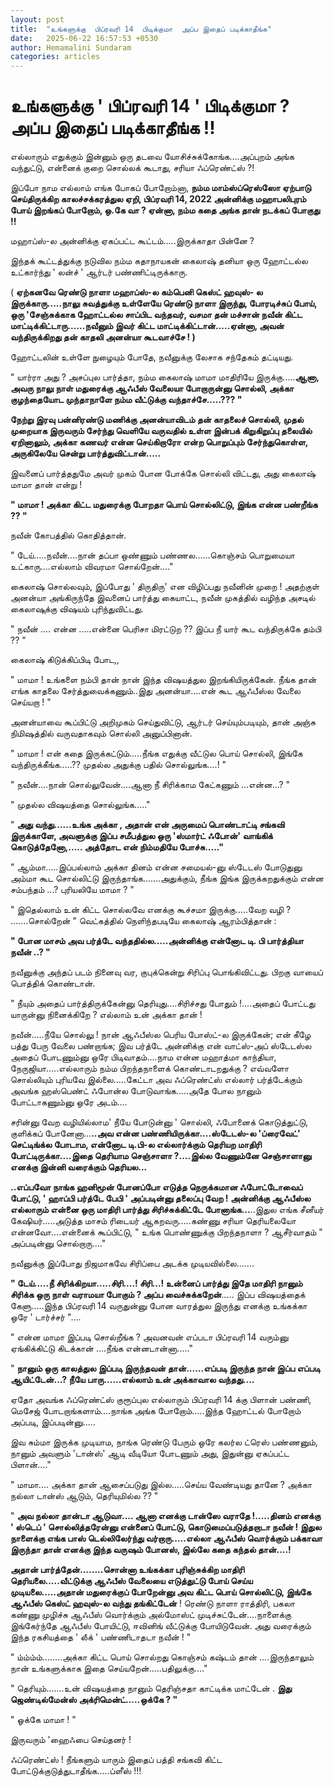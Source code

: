 ```yaml
---
layout: post
title:  "உங்களுக்கு  பிப்ரவரி 14  பிடிக்குமா  அப்ப இதைப் படிக்காதீங்க"
date:   2025-06-22 16:57:53 +0530
author: Hemamalini Sundaram
categories: articles
---
```


#  உங்களுக்கு \' பிப்ரவரி 14 \' பிடிக்குமா ? அப்ப இதைப் படிக்காதீங்க !! 

எல்லாரும் எதுக்கும் இன்னும் ஒரு தடவை யோசிச்சுக்கோங்க....அப்புறம் அங்க வந்துட்டு, என்னைக்
குறை சொல்லக் கூடாது, சரியா ஃப்ரெண்ட்ஸ் ?!

இப்போ நாம எல்லாம் எங்க போகப் போறோம்னா, **நம்ம மாம்ஸ்ப்ரெஸ்ஸோ ஏற்பாடு செய்திருக்கிற
காலச்சக்கரத்துல ஏறி, பிப்ரவரி 14, 2022 அன்னிக்கு மஹாபலிபுரம் போய் இறங்கப் போறோம்,
ஒ.கே வா ? ஏன்னா, நம்ம கதை அங்க தான் நடக்கப் போகுது !!**

மஹாப்ஸ்-ல அன்னிக்கு ஏகப்பட்ட கூட்டம்.....இருக்காதா பின்னே ?

இந்தக் கூட்டத்துக்கு நடுவில நம்ம கதாநாயகன் கைலாஷ் தனியா ஒரு ஹோட்டல்ல உட்கார்ந்து '
லன்ச் ' ஆர்டர் பண்ணிட்டிருக்காரு.

( **ஏற்கனவே ரெண்டு நாளா மஹாப்ஸ்-ல கம்பெனி கெஸ்ட் ஹவுஸ்- ல இருக்காரு.....நாலு
சுவத்துக்கு உள்ளேயே ரெண்டு நாளா இருந்து, போரடிச்சுப் போய், ஒரு 'சேஞ்சுக்காக ஹோட்டல்ல
சாப்பிட வந்தவர், வசமா தன் மச்சான் நவீன் கிட்ட மாட்டிக்கிட்டாரு......நவீனும் இவர் கிட்ட
மாட்டிக்கிட்டான்.....ஏன்னா, அவன் வந்திருக்கிறது தன் காதலி அனன்யா கூடவாச்சே ! )**

ஹோட்டலின் உள்ளே நுழையும் போதே, நவீனுக்கு லேசாக சந்தேகம் தட்டியது.

" யார்ரா அது ? அசப்புல பார்த்தா, நம்ம கைலாஷ் மாமா மாதிரியே இருக்கு.....**ஆனா,
அவரு நாலு நாள் மதுரைக்கு ஆஃபீஸ் வேலையா போறாருன்னு சொல்லி, அக்கா குழந்தையோட
முந்தாநாளே நம்ம வீட்டுக்கு வந்தாச்சே.....??? "**

**நேற்று இரவு பன்னிரண்டு மணிக்கு அனன்யாவிடம் தன் காதலைச் சொல்லி, முதல் முறையாக
இருவரும் சேர்ந்து வெளியே வருவதில் உள்ள இன்பக் கிறுகிறுப்பு தலையில் ஏறினாலும், அக்கா
கணவர் என்ன செய்கிறாரோ என்ற பொறுப்பும் சேர்ந்துகொள்ள, அருகிலேயே சென்று
பார்த்துவிட்டான்.....**

இவனைப் பார்த்ததுமே அவர் முகம் போன போக்கே சொல்லி விட்டது, அது கைலாஷ் மாமா தான் என்று
!

**" மாமா ! அக்கா கிட்ட மதுரைக்கு போறதா பொய் சொல்லிட்டு, இங்க என்ன பண்றீங்க ?? "**

நவீன் கோபத்தில் கொதித்தான்.

" டேய்.....நவீன்....நான் தப்பா ஒண்ணும் பண்ணல......கொஞ்சம் பொறுமையா உட்காரு....எல்லாம்
விவரமா சொல்றேன்...."

கைலாஷ் சொல்லவும், இப்போது ' திருதிரு' என விழிப்பது நவீனின் முறை ! அதற்குள் அனன்யா
அங்கிருந்தே இவனைப் பார்த்து கையாட்ட, நவீன் முகத்தில் வழிந்த அசடில் கைலாஷுக்கு விஷயம்
புரிந்துவிட்டது.

" நவீன் .... என்ன .....என்னை பெரிசா மிரட்டுற ?? இப்ப நீ யார் கூட வந்திருக்கே தம்பி
?? "

கைலாஷ் கிடுக்கிப்பிடி போட,,

" மாமா ! உங்களை நம்பி தான் நான் இந்த விஷயத்துல இறங்கியிருக்கேன். நீங்க தான் எங்க
காதலை சேர்த்துவைக்கணும்..இது அனன்யா....என் கூட ஆஃபீஸ்ல வேலை செய்யறா ! "

அனன்யாவை கூப்பிட்டு அறிமுகம் செய்துவிட்டு, ஆர்டர் செய்யும்படியும், தான் அஞ்சு
நிமிஷத்தில் வருவதாகவும் சொல்லி அனுப்பினான்.

" மாமா ! என் கதை இருக்கட்டும்.....நீங்க எதுக்கு வீட்டுல பொய் சொல்லி, இங்கே
வந்திருக்கீங்க.....?? முதல்ல அதுக்கு பதில் சொல்லுங்க....! "

" நவீன்....நான் சொல்லுவேன்....ஆனா நீ சிரிக்காம கேட்கணும் ...என்ன...? "

" முதல்ல விஷயத்தை சொல்லுங்க....."

" **அது வந்து......உங்க அக்கா , அதான் என் அருமைப் பொண்டாட்டி சங்கவி இருக்காளே,
அவளுக்கு இப்ப சமீபத்துல ஒரு 'ஸ்மார்ட் ஃபோன்' வாங்கிக் கொடுத்தேனோ,..... அத்தோட என்
நிம்மதியே போச்சு....."**

" ஆம்மா.....இப்பல்லாம் அக்கா தினம் என்ன சமையல்-னு ஸ்டேடஸ் போடுதுனு அம்மா கூட
சொல்லிட்டு இருந்தாங்க.......அதுக்கும், நீங்க இங்க இருக்கறதுக்கும் என்ன சம்பந்தம் ...?
புரியலியே மாமா ? "

" இதெல்லாம் உன் கிட்ட சொல்லவே எனக்கு கூச்சமா இருக்கு.....வேற வழி ? .......சொல்றேன்
" வெட்கத்தில் நெளிந்தபடியே கைலாஷ் ஆரம்பித்தான் :

**" போன மாசம் அவ பர்த்டே வந்ததில்ல.....அன்னிக்கு என்னோட டி. பி பார்த்தியா நவீன் ..?
"**

நவீனுக்கு அந்தப் படம் நினைவு வர, குபுக்கென்று சிரிப்பு பொங்கிவிட்டது. பிறகு வாயைப்
பொத்திக் கொண்டான்.

" நீயும் அதைப் பார்த்திருக்கேன்னு தெரியுது....சிரிச்சது போதும் !....அதைப் போட்டது
யாருன்னு நினைக்கிறே ? எல்லாம் உன் அக்கா தான் !

நவீன்.....நீயே சொல்லு ! நான் ஆஃபீஸ்ல பெரிய போஸ்ட்-ல இருக்கேன்; என் கீழே பத்து பேரு
வேலை பண்றாங்க; இவ பர்த்டே அன்னிக்கு என் வாட்ஸ்-அப் ஸ்டேடஸ்ல அதைப் போடணும்னு ஒரே
பிடிவாதம்....நாம என்ன மஹாத்மா காந்தியா, நேருஜியா.....எல்லாரும் நம்ம பிறந்தநாளைக்
கொண்டாடறதுக்கு ? எவ்வளோ சொல்லியும் புரியவே இல்லை.....கேட்டா அவ ஃப்ரெண்ட்ஸ் எல்லார்
பர்த்டேக்கும் அவங்க ஹஸ்பெண்ட் ஃபோன்ல போடுவாங்க.....அதே போல நானும் போட்டாகணும்னு ஒரே
அடம்....

சரின்னு வேற வழியில்லாம' நீயே போடுன்னு ' சொல்லி, ஃபோனைக் கொடுத்துட்டு, குளிக்கப்
போனேனா...**..அவ என்ன பண்ணியிருக்கா....ஸ்டேடஸ்-ல 'ப்ரைவேட்' செட்டிங்க்ல போடாம,
என்னோட டி.பி-ல எல்லார்க்கும் தெரியற மாதிரி போட்டிருக்கா....இதை தெரியாம செஞ்சாளா
?....இல்ல வேணும்னே செஞ்சாளானு எனக்கு இன்னி வரைக்கும் தெரியல...**

**..எப்பவோ நாங்க ஹனிமூன் போனப்போ எடுத்த நெருக்கமான ஃபோட்டோவைப் போட்டு, ' ஹாப்பி
பர்த்டே பேபி ' அப்படின்னு தலைப்பு வேற ! அன்னிக்கு ஆஃபீஸ்ல எல்லாரும் என்னை ஒரு மாதிரி
பார்த்து சிரிச்சுக்கிட்டே போனாங்க...**..இதுல எங்க சீனீயர் கேஷியர்.....அடுத்த மாசம்
ரிடையர் ஆகறவரு.....கண்ணு சரியா தெரியலையோ என்னவோ....என்னைக் கூப்பிட்டு, " உங்க
பொண்ணுக்கு பிறந்தநாளா ? ஆசீர்வாதம் " அப்படின்னு சொல்றாரு...."

நவீனுக்கு இப்போது நிஜமாகவே சிரிப்பை அடக்க முடியவில்லை.......

**" டேய்.....நீ சிரிக்கிறயா.....சிரி....! சிரி...! உன்னைப் பார்த்து இதே மாதிரி
நானும் சிரிக்க ஒரு நாள் வராமயா போகும் ? அப்ப வைச்சுக்கறேன்**..... இப்ப விஷயத்தைக்
கேளு.....இந்த பிப்ரவரி 14 வருதுன்னு போன வாரத்துல இருந்து எனக்கு உங்கக்கா ஒரே '
டார்ச்சர் "....

" என்ன மாமா இப்படி சொல்றீங்க ? அவனவன் எப்படா பிப்ரவரி 14 வரும்னு ஏங்கிக்கிட்டு
கிடக்கான் ....நீங்க என்னடான்னா....."

" **நானும் ஒரு காலத்துல இப்படி இருந்தவன் தான்......எப்படி இருந்த நான் இப்ப எப்படி
ஆயிட்டேன்...? நீயே பாரு......எல்லாம் உன் அக்காவால வந்தது....**

ஏதோ அவங்க ஃப்ரெண்ட்ஸ் குரூப்புல எல்லாரும் பிப்ரவரி 14 க்கு பிளான் பண்ணி, மெசேஜ்
போடறாங்களாம்....நாங்க அங்க போறோம்.....இந்த ஹோட்டல் போறோம் அப்படி, இப்படின்னு.....

இவ சும்மா இருக்க முடியாம, நாங்க ரெண்டு பேரும் ஒரே கலர்ல ட்ரெஸ் பண்ணனும், நானும்
அவளும் 'டான்ஸ்' ஆடி வீடியோ போடணும் அது, இதுன்னு ஏகப்பட்ட பிளான்...."

" மாமா.... அக்கா தான் ஆசைப்படுது இல்ல.....செய்ய வேண்டியது தானே ? அக்கா நல்லா
டான்ஸ் ஆடும், தெரியுமில்ல ?? "

" **அவ நல்லா தான்டா ஆடுவா.... ஆனா எனக்கு டான்ஸே வராதே !.....தினம் எனக்கு '
ஸ்டெப் ' சொல்லித்தரேன்னு என்னைப் போட்டு, கொடுமைப்படுத்தறாடா நவீன் ! இதுல நாளைக்கு எங்க
பாஸ் டெல்லிலேர்ந்து வர்றாரு.....எல்லா ஆஃபீஸ் வொர்க்கும் பக்காவா இருந்தா தான் எனக்கு இந்த
வருஷம் போனஸ், இல்லே கதை கந்தல் தான்....!**

**அதான் பார்த்தேன்........சொன்னா உங்கக்கா புரிஞ்சுக்கிற மாதிரி
தெரியலை.....வீட்டுக்கு ஆஃபீஸ் வேலையை எடுத்துட்டு போய் செய்ய முடியலை.....அதான்
மதுரைக்குப் போறேன்னு அவ கிட்ட பொய் சொல்லிட்டு, இங்கே ஆஃபீஸ் கெஸ்ட் ஹவுஸ்-ல வந்து
தங்கிட்டேன்** ! ரெண்டு நாளா ராத்திரி, பகலா கண்ணு முழிச்சு ஆஃபீஸ் வொர்க்கும் அல்மோஸ்ட்
முடிச்சுட்டேன்....நாளைக்கு இங்கேர்ந்தே ஆஃபீஸ் போயிட்டு, ஈவினிங் வீட்டுக்கு போயிடுவேன்.
அது வரைக்கும் இந்த ரகசியத்தை ' லீக் ' பண்ணிடாதடா நவீன் ! "

" ம்ம்ம்ம்........அக்கா கிட்ட பொய் சொல்றது கொஞ்சம் கஷ்டம் தான் ....இருந்தாலும் நான்
உங்களுக்காக இதை செய்யறேன்.....பதிலுக்கு...."

" தெரியும்.......உன் விஷயத்தை நானும் தெரிஞ்சதா காட்டிக்க மாட்டேன் . **இது
ஜெண்டில்மேன்ஸ் அக்ரிமென்ட்.....ஒக்கே ? "**

" ஓக்கே மாமா ! "

இருவரும் 'ஹைஃபை செய்தனர் !

ஃப்ரெண்ட்ஸ் ! நீங்களும் யாரும் இதைப் பத்தி சங்கவி கிட்ட போட்டுக்குடுத்துடாதீங்க.....ப்ளீஸ்
!!!

